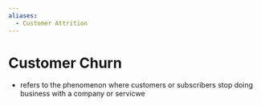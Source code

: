 ```yaml
---
aliases:
  - Customer Attrition
---
```

# Customer Churn
- refers to the phenomenon where customers or subscribers stop doing business with a company or servicwe